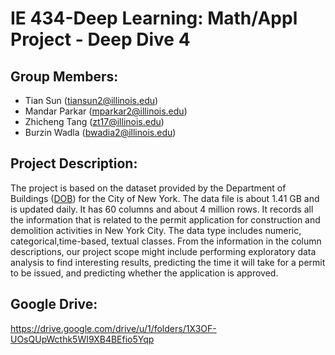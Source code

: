 # IE 434-Deep Learning: Math/Appl Project - Deep Dive 4

## Group Members:
- Tian Sun ([tiansun2@illinois.edu](mailto:tiansun2@illinois.edu))
-	Mandar Parkar ([mparkar2@illinois.edu](mailto:mparkar2@illinois.edu))
-	Zhicheng Tang ([zt17@illinois.edu](mailto:zt17@illinois.edu))
-	Burzin Wadla ([bwadia2@illinois.edu](mailto:bwadia2@illinois.edu))

## Project Description:

The project is based on the dataset provided by the Department of Buildings ([DOB](https://data.cityofnewyork.us/Housing-Development/DOB-Permit-Issuance/ipu4-2q9a)) 
for the City of New York. 
The data file is about 1.41 GB and is updated daily. It has 60 columns and about 4 million rows. 
It records all the information that is related to the permit application for construction and demolition activities in New York City. 
The data type includes numeric, categorical,time-based, textual classes. 
From the information in the column descriptions, our project scope might include performing exploratory data analysis to find interesting results, 
predicting the time it will take for a permit to be issued, and predicting whether the application is approved. 

## Google Drive:

https://drive.google.com/drive/u/1/folders/1X3OF-UOsQUpWcthk5WI9XB4BEfio5Yqp
